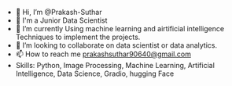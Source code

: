 - 👋 Hi, I’m @Prakash-Suthar
- 👀 I'm a Junior Data Scientist
- 🌱 I’m currently Using machine learning and airtificial intelligence Techniques to implement the projects.
- 💞️ I’m looking to collaborate on data scientist or data analytics. 
- 📫 How to reach me prakashsuthar90640@gmail.com
- Skills: Python, Image Processing, Machine Learning, Artificial Intelligence, Data Science, Gradio, hugging Face

<!---
Prakash-Suthar/Prakash-Suthar is a ✨ special ✨ repository because its `README.md` (this file) appears on your GitHub profile.
You can click the Preview link to take a look at your changes.
--->
